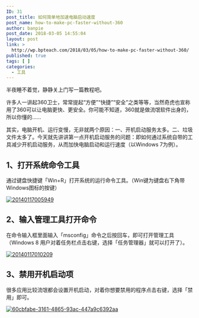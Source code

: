 ```yaml
---
ID: 31
post_title: 如何简单地加速电脑启动速度
post_name: how-to-make-pc-faster-without-360
author: banpie
post_date: 2018-03-05 14:55:04
layout: post
link: >
  http://wp.bpteach.com/2018/03/05/how-to-make-pc-faster-without-360/
published: true
tags: [ ]
categories:
  - 工具
---
```

半夜睡不着觉，静静关上门写一篇教程吧。

许多人一讲起360卫士，常常提起“方便”“快捷”“安全”之类等等，当然奇虎也宣称用了360可以让电脑更快、更安全。你可能不知道，360就是做流氓软件出身的，所以你懂的……

其实，电脑开机、运行变慢，无非就两个原因：一、开机启动服务太多。二、垃圾文件太多了。今天就先讲讲第一点开机启动服务的问题：即如何通过系统自带的工具减少开机启动服务，从而加快电脑启动和运行速度（以Windows 7为例）。

## 1、打开系统命令工具

通过键盘快捷键「Win+R」打开系统的运行命令工具。（Win键为键盘右下角带Windows图标的按键）

[![20140117005949][1]][1]

## 2、输入管理工具打开命令

在命令输入框里面输入「msconfig」命令之后按回车，即可打开管理工具（Windows 8 用户对着任务栏点击右键，选择「任务管理器」就可以打开了）。

[![20140117010209][2]][2]

## 3、禁用开机启动项

很多应用比较流氓都会设置开机启动，对着你想要禁用的程序点击右键，选择「禁用」即可。

[![60cbfabe-3161-4865-93ac-447a9c6392aa][3]][3]

 [1]: http://7arnhx.com1.z0.glb.clouddn.com/wp-content/uploads/2014/01/20140117005949.jpg
 [2]: http://7arnhx.com1.z0.glb.clouddn.com/wp-content/uploads/2014/01/20140117010209.jpg
 [3]: http://7arnhx.com1.z0.glb.clouddn.com/wp-content/uploads/2014/01/60cbfabe-3161-4865-93ac-447a9c6392aa.jpg